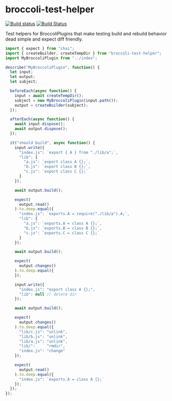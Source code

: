 # broccoli-test-helper
[![Build status](https://ci.appveyor.com/api/projects/status/x0975l07h1gve9ys/branch/master?svg=true)](https://ci.appveyor.com/project/krisselden/broccoli-test-helper/branch/master)
[![Build Status](https://travis-ci.org/krisselden/broccoli-test-helper.svg?branch=master)](https://travis-ci.org/krisselden/broccoli-test-helper)

Test helpers for BroccoliPlugins that make testing build and rebuild behavior dead simple and expect diff friendly.

```js
import { expect } from "chai";
import { createBuilder, createTempDir } from "broccoli-test-helper";
import MyBroccoliPlugin from "../index";

describe("MyBroccoliPlugin", function() {
  let input;
  let output;
  let subject;

  beforeEach(async function() {
    input = await createTempDir();
    subject = new MyBroccoliPlugin(input.path());
    output = createBuilder(subject);
  });

  afterEach(async function() {
    await input.dispose();
    await output.dispose();
  });

  it("should build", async function() {
    input.write({
      "index.js": `export { A } from "./lib/a";`,
      "lib": {
        "a.js": `export class A {};`,
        "b.js": `export class B {};`,
        "c.js": `export class C {};`
      }
    });

    await output.build();

    expect(
      output.read()
    ).to.deep.equal({
      "index.js": `exports.A = require("./lib/a").A;`,
      "lib": {
        "a.js": `exports.A = class A {};`,
        "b.js": `exports.B = class B {};`,
        "c.js": `exports.C = class C {};`
      }
    });

    await output.build();

    expect(
      output.changes()
    ).to.deep.equal({
    });

    input.write({
      "index.js": "export class A {};",
      "lib": null // delete dir
    });

    await output.build();

    expect(
      output.changes()
    ).to.deep.equal({
      "lib/c.js": "unlink",
      "lib/b.js": "unlink",
      "lib/a.js": "unlink",
      "lib/":     "rmdir",
      "index.js": "change"
    });

    expect(
      output.read()
    ).to.deep.equal({
      "index.js": `exports.A = class A {};`
    });
  });
});
```

